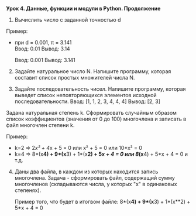 **Урок 4. Данные, функции и модули в Python. Продолжение**

1. Вычислить число c заданной точностью d

Пример:

- при d = 0.001, π = 3.141   
Ввод: 0.01
    Вывод: 3.14

    Ввод: 0.001
    Вывод: 3.141

2. Задайте натуральное число N. Напишите программу, которая составит список простых множителей числа N.

3. Задайте последовательность чисел. Напишите программу, которая выведет список неповторяющихся элементов исходной последовательности.
Ввод: [1, 1, 2, 3, 4, 4, 4]
Вывод: [2, 3]

Задана натуральная степень k. Сформировать случайным образом список коэффициентов (значения от 0 до 100) многочлена и записать в файл многочлен степени k.

Пример:

- k=2 => 2*x² + 4*x + 5 = 0 или x² + 5 = 0 или 10*x² = 0
- k=4 => 8*(x**4) + 9*(x**3) + 1*(x**2) + 5*x + 4 = 0 или 8*(x**4) + 5*x + 4 = 0 и т.д.

4. Даны два файла, в каждом из которых находится запись многочлена. 
Задача - сформировать файл, содержащий сумму многочленов (складываются числа, у которых "х" в одинаковых степенях). 

    Пример того, что будет в итогвом файле: 8*(x**4) + 9*(x**3) + 1*(x**2) + 5*x + 4 = 0